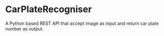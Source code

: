 # CarPlateRecogniser
A Python based REST API that accept image as input and return car plate number as output.
